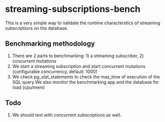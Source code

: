 # streaming-subscriptions-bench

This is a very simple way to validate the runtime characterstics of streaming subscriptions on the database.

## Benchmarking methodology

1. There are 2 parts to benchmarking: 1) a streaming subscriber, 2) concurrent mutations
2. We start a streaming subscription and start concurrent mutations (configurable concurrency, default: 1000)
3. We check pg_stat_statements to check the max_time of execution of the SQL query.We also monitor the benchmarking app and the database for load (cpu/mem)

## Todo

1. We should test with concurrent subscriptions as well.